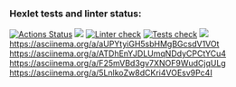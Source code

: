 ### Hexlet tests and linter status:
[![Actions Status](https://github.com/AndreiIlin/frontend-project-lvl2/workflows/hexlet-check/badge.svg)](https://github.com/AndreiIlin/frontend-project-lvl2/actions)
<a href="https://codeclimate.com/github/AndreiIlin/frontend-project-lvl2/maintainability"><img src="https://api.codeclimate.com/v1/badges/66253a816f0ac2eafa5a/maintainability" /></a>
[![Linter check](https://github.com/AndreiIlin/frontend-project-lvl2/actions/workflows/Eslint.yml/badge.svg)](https://github.com/AndreiIlin/frontend-project-lvl2/actions/workflows/Eslint.yml)
[![Tests check](https://github.com/AndreiIlin/frontend-project-lvl2/actions/workflows/Tests%20check.yml/badge.svg)](https://github.com/AndreiIlin/frontend-project-lvl2/actions/workflows/Tests%20check.yml)
<a href="https://codeclimate.com/github/AndreiIlin/frontend-project-lvl2/test_coverage"><img src="https://api.codeclimate.com/v1/badges/66253a816f0ac2eafa5a/test_coverage" /></a>
https://asciinema.org/a/aUPYtyiGH5sbHMgBGcsdV1VOt
https://asciinema.org/a/ATDhEnYJDLUmqNDdyCPCtYCu4
https://asciinema.org/a/F25mVBd3gv7XNOF9WudCjqULg
https://asciinema.org/a/5LnlkoZw8dCKri4VOEsv9Pc4I
